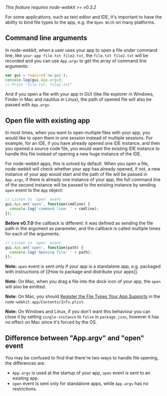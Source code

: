 _This feature requires node-webkit >= v0.3.2_

For some applications, such as text editor and IDE, it's important to have the ability to bind file types to the app, e.g. the `Open With` on many platforms.

## Command line arguments

In node-webkit, when a user uses your app to open a file under command line, like `your-app file.txt file2.txt`, the `file.txt file2.txt` will be recorded and you can use `App.argv` to get the array of command line arguments:

```javascript
var gui = require('nw.gui');
console.log(gui.App.argv);
// Print "file.txt, file2.txt"
```

And if you open a file with your app in GUI (like file explorer in Windows, Finder in Mac and nautilus in Linux), the path of opened file will also be passed with `App.argv`.

## Open file with existing app

In most times, when you want to open multiple files with your app, you would like to open them in one session instead of multiple sessions. For example, for an IDE, if you have already opened one IDE instance, and then you opened a source code file, you would want the existing IDE instance to handle this file instead of opening a new huge instance of the IDE.

For node-webkit apps, this is solved by default. When you open a file, node-webkit will check whether your app  has already opened, if not, a new instance of your app would start and the path of file will be passed in `App.argv`, if there is already one instance of your app, the full command line of the second instance will be passed to the existing instance by sending `open` event to the `App` object:

```javascript
// Listen to `open` event
gui.App.on('open', function(cmdline) {
  console.log('command line: ' + cmdline);
});
```
**Before v0.7.0** the callback is different: it was defined as sending the file path in the argument as parameter, and the callback is called multiple times for each of the arguments.
```javascript
// Listen to `open` event
gui.App.on('open', function(path) {
  console.log('Opening file: ' + path);
});
```


**Note:** `open` event is sent only if your app is a standalone app, e.g. packaged with instructions of [[How to package and distribute your apps]].

**Note:** On Mac, when you drag a file into the dock icon of your app, the `open` will also be emitted.

**Note:** On Mac, you should [Register the File Types Your App Supports](http://developer.apple.com/library/ios/#documentation/FileManagement/Conceptual/DocumentInteraction_TopicsForIOS/Articles/RegisteringtheFileTypesYourAppSupports.html) in the `node-webkit.app/Contents/Info.plist`.

**Note:** On Windows and Linux, if you don't want this behaviour you can close it by setting `single-instance` to `false` in `package.json`, however it has no effect on Mac since it's forced by the OS.

## Difference between "App.argv" and "open" event

You may be confused to find that there're two ways to handle file opening, the differences are:

* `App.argv` is used at the startup of your app, `open` event is sent to an existing app.
* `open` event is sent only for standalone apps, while `App.argv` has no restrictions.